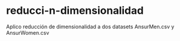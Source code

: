 # reducci-n-dimensionalidad
Aplico reducción de dimensionalidad a dos datasets AnsurMen.csv y AnsurWomen.csv
